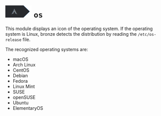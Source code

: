 # ![](./os.png) <span align="right">`os`</span>

This module displays an icon of the operating system. If the operating system is Linux, bronze detects the distribution by reading the `/etc/os-release` file.

The recognized operating systems are:
* macOS
* Arch Linux
* CentOS
* Debian
* Fedora
* Linux Mint
* SUSE
* openSUSE
* Ubuntu
* ElementaryOS
